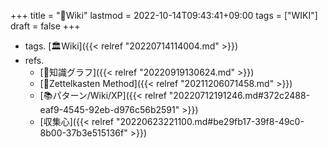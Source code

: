 +++
title = "📝Wiki"
lastmod = 2022-10-14T09:43:41+09:00
tags = ["WIKI"]
draft = false
+++

-   tags. [🏛Wiki]({{< relref "20220714114004.md" >}})
-   refs.
    -   [📝知識グラフ]({{< relref "20220919130624.md" >}})
    -   [📝Zettelkasten Method]({{< relref "20211206071458.md" >}})
    -   [📚パターン/Wiki/XP]({{< relref "20220712191246.md#372c2488-eaf9-4545-92eb-d976c56b2591" >}})
    -   [収集心]({{< relref "20220623221100.md#be29fb17-39f8-49c0-8b00-37b3e515136f" >}})
